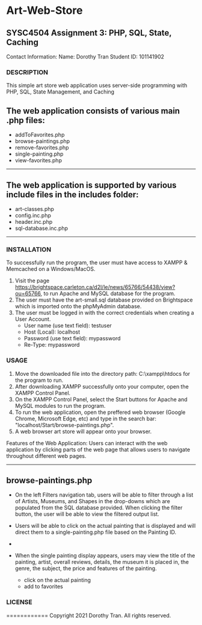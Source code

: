 # Art-Web-Store

## SYSC4504 Assignment 3: PHP, SQL, State, Caching

Contact Information:
Name: Dorothy Tran 
Student ID: 101141902

### DESCRIPTION
This simple art store web application uses server-side programming with PHP, SQL, State Management, and Caching

The web application consists of various main .php files:
----------------------------------
* addToFavorites.php
* browse-paintings.php
* remove-favorites.php
* single-painting.php
* view-favorites.php
----------------------------------

The web application is supported by various include files in the includes folder:
----------------------------------
* art-classes.php
* config.inc.php
* header.inc.php
* sql-database.inc.php
----------------------------------

### INSTALLATION
To successfully run the program, the user must have access to XAMPP & Memcached on a Windows/MacOS.
1. Visit the page https://brightspace.carleton.ca/d2l/le/news/65766/54438/view?ou=65766, to run Apache and MySQL database for the program.
2. The user must have the art-small.sql database provided on Brightspace which is imported onto the phpMyAdmin database.
3. The user must be logged in with the correct credentials when creating a User Account.
	- User name (use text field): testuser
	- Host (Local): localhost
	- Password (use text field): mypassword
	- Re-Type: mypassword

### USAGE
1. Move the downloaded file into the directory path: C:\xampp\htdocs for the program to run.
2. After downloading XAMPP successfully onto your computer, open the XAMPP Control Panel.
3. On the XAMPP Control Panel, select the Start buttons for Apache and MySQL modules to run the program.
4. To run the web application, open the preffered web browser (Google Chrome, Microsoft Edge, etc) and type in the search bar: "localhost/Start/browse-paintings.php".
5. A web browser art store will appear onto your browser.

Features of the Web Application:
Users can interact with the web application by clicking parts of the web page that allows users to navigate throughout different web pages.

--------------------
browse-paintings.php
--------------------
* On the left Filters navigation tab, users will be able to filter through a list of Artists, Museums, and Shapes in the drop-downs which are populated from the SQL database provided. When clicking the filter button, the user will be able to view the filtered output list.
* Users will be able to click on the actual painting that is displayed and will direct them to a single-painting.php file based on the Painting ID.
* 


* When the single painting display appears, users may view the title of the painting, artist, overall reviews, details, the museum it is placed in, the genre, the subject, the price and features of the painting.
	- click on the actual painting 
	- add to favorites

### LICENSE
============
Copyright 2021 Dorothy Tran. All rights reserved.

